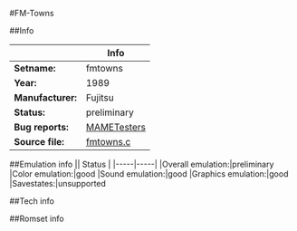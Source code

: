 #FM-Towns

##Info

||Info|
|-----|-----|
|**Setname:**|fmtowns
|**Year:**|1989
|**Manufacturer:**|Fujitsu
|**Status:**|preliminary
|**Bug reports:**|[MAMETesters](http://mametesters.org/view_all_set.php?type=1&temporary=y&search=fmtowns.c)
|**Source file:**|[fmtowns.c](https://github.com/mamedev/mame/blob/master/src/mess/drivers/fmtowns.c)

##Emulation info
|| Status |
|-----|-----|
|Overall emulation:|preliminary
|Color emulation:|good
|Sound emulation:|good
|Graphics emulation:|good
|Savestates:|unsupported

##Tech info

##Romset info

<!--- START OF EDITED COMMENT DO NOT TOUCH TEXT ABOVE-->

